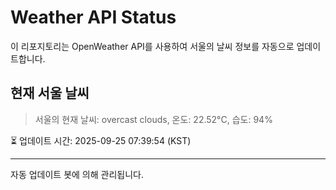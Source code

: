 
# Weather API Status

이 리포지토리는 OpenWeather API를 사용하여 서울의 날씨 정보를 자동으로 업데이트합니다.

## 현재 서울 날씨
> 서울의 현재 날씨: overcast clouds, 온도: 22.52°C, 습도: 94%

⏳ 업데이트 시간: 2025-09-25 07:39:54 (KST)

---
자동 업데이트 봇에 의해 관리됩니다.
